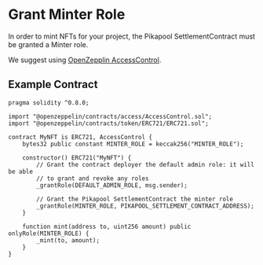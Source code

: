# Grant Minter Role

In order to mint NFTs for your project, the Pikapool SettlementContract must be granted a Minter role.

We suggest using [OpenZepplin AccessControl](https://docs.openzeppelin.com/contracts/4.x/access-control#role-based-access-control).

## Example Contract

```solidity
pragma solidity ^0.8.0;

import "@openzeppelin/contracts/access/AccessControl.sol";
import "@openzeppelin/contracts/token/ERC721/ERC721.sol";

contract MyNFT is ERC721, AccessControl {
    bytes32 public constant MINTER_ROLE = keccak256("MINTER_ROLE");

    constructor() ERC721("MyNFT") {
        // Grant the contract deployer the default admin role: it will be able
        // to grant and revoke any roles
        _grantRole(DEFAULT_ADMIN_ROLE, msg.sender);

        // Grant the Pikapool SettlementContract the minter role
        _grantRole(MINTER_ROLE, PIKAPOOL_SETTLEMENT_CONTRACT_ADDRESS);
    }

    function mint(address to, uint256 amount) public onlyRole(MINTER_ROLE) {
        _mint(to, amount);
    }
}
```
